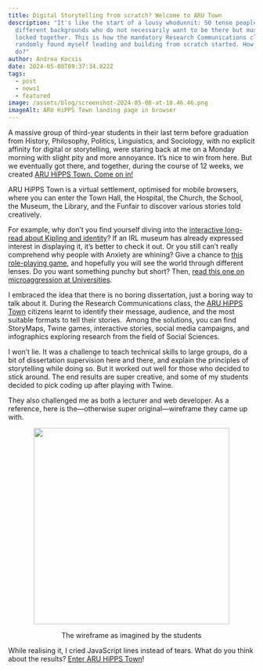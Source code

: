 ```yaml
---
title: Digital Storytelling from scratch? Welcome to ARU Town
description: "It's like the start of a lousy whodunnit: 50 tense people from
  different backgrounds who do not necessarily want to be there but must be
  locked together. This is how the mandatory Research Communications class I
  randomly found myself leading and building from scratch started. How did I
  do?"
author: Andrea Kocsis
date: 2024-05-08T09:37:34.822Z
tags:
  - post
  - news1
  - featured
image: /assets/blog/screenshot-2024-05-08-at-10.46.46.png
imageAlt: ARU HiPPS Town landing page in browser
---
```

A massive group of third-year students in their last term before graduation from History, Philosophy, Politics, Linguistics, and Sociology, with no explicit affinity for digital or storytelling, were staring back at me on a Monday morning with slight pity and more annoyance. It’s nice to win from here. But we eventually got there, and together, during the course of 12 weeks, we created [ARU HiPPS Town. Come on in!](https://aruhippstown.netlify.app/)

ARU HiPPS Town is a virtual settlement, optimised for mobile browsers, where you can enter the Town Hall, the Hospital, the Church, the School, the Museum, the Library, and the Funfair to discover various stories told creatively.

For example, why don’t you find yourself diving into the [interactive long-read about Kipling and identity](https://storymaps.arcgis.com/stories/df4d81b60d704440bc01945244cd3379)? If an IRL museum has already expressed interest in displaying it, it’s better to check it out. Or you still can’t really comprehend why people with Anxiety are whining? Give a chance to [this role-playing game](https://aurigandrea.itch.io/anxiety-twine-game), and hopefully you will see the world through different lenses. Do you want something punchy but short? Then, [read this one on microaggression at Universities](https://storymaps.arcgis.com/stories/b89214ce881747869b6b11afdcc5710c).

I embraced the idea that there is no boring dissertation, just a boring way to talk about it. During the Research Communications class, the [ARU HiPPS Town](https://aruhippstown.netlify.app/) citizens learnt to identify their message, audience, and the most suitable formats to tell their stories.  Among the solutions, you can find StoryMaps, Twine games, interactive stories, social media campaigns, and infographics exploring research from the field of Social Sciences.

I won’t lie. It was a challenge to teach technical skills to large groups, do a bit of dissertation supervision here and there, and explain the principles of storytelling while doing so. But it worked out well for those who decided to stick around. The end results are super creative, and some of my students decided to pick coding up after playing with Twine. 

They also challenged me as both a lecturer and web developer. As  a  reference, here is the—otherwise super original—wireframe they came up with.

<img src="/assets/blog/screenshot-2024-05-08-at-11.17.23.png" width="400" style="display: block; margin: 0 auto">
<p style="text-align: center;">The wireframe as imagined by the students</p>

While realising it, I cried JavaScript lines instead of tears. What do you think about the results? [Enter ARU HiPPS Town](https://aruhippstown.netlify.app/)!